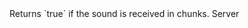 <function name="IsBlockStreamed" parent="IGModAudioChannel" type="classfunc">
	<description>
		Returns `true` if the sound is received in chunks.
	</description>
	<realm>Server</realm>
	<rets>
		<ret name="" type="bool"></ret>
	</rets>
</function>